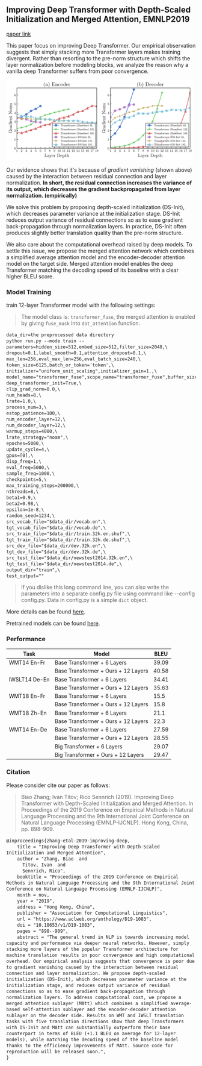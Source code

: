 ## Improving Deep Transformer with Depth-Scaled Initialization and Merged Attention, EMNLP2019

[paper link](https://www.aclweb.org/anthology/D19-1083/)

This paper focus on improving Deep Transformer. 
Our empirical observation suggests that simply stacking more Transformer layers makes training divergent.
Rather than resorting to the pre-norm structure which shifts the layer normalization before modeling blocks,
we analyze the reason why a vanilla deep Transformer suffers from poor convergence.

<img src="grad.png"  width=500 />

Our evidence shows that it's because of *gradient vanishing* (shown above) caused by the interaction between residual connection
and layer normalization. **In short, the residual connection increases the variance of its output, which decreases the gradient
backpropagated from layer normalization. (empirically)**

We solve this problem by proposing depth-scaled initialization (DS-Init), which decreases 
parameter variance at the initialization stage. DS-Init reduces output variance of residual connections so as to
ease gradient back-propagation through normalization layers. In practice, DS-Init often produces slightly better
translation quality than the pre-norm structure.

We also care about the computational overhead raised by deep models. To settle this issue, we propose the merged
attention network which combines a simplified average attention model and the encoder-decoder attention model on 
the target side. Merged attention model enables the deep Transformer matching the decoding speed of its baseline
with a clear higher BLEU score.


### Model Training
train 12-layer Transformer model with the following settings:
>The model class is: `transformer_fuse`, the merged attention is enabled by giving `fuse_mask` into `dot_attention` function.
```
data_dir=the preprocessed data directory
python run.py --mode train --parameters=hidden_size=512,embed_size=512,filter_size=2048,\
dropout=0.1,label_smooth=0.1,attention_dropout=0.1,\
max_len=256,eval_max_len=256,eval_batch_size=240,\
token_size=6125,batch_or_token='token',\
initializer="uniform_unit_scaling",initializer_gain=1.,\
model_name="transformer_fuse",scope_name="transformer_fuse",buffer_size=600000,\
deep_transformer_init=True,\
clip_grad_norm=0.0,\
num_heads=8,\
lrate=1.0,\
process_num=3,\
estop_patience=100,\
num_encoder_layer=12,\
num_decoder_layer=12,\
warmup_steps=4000,\
lrate_strategy="noam",\
epoches=5000,\
update_cycle=4,\
gpus=[0],\
disp_freq=1,\
eval_freq=5000,\
sample_freq=1000,\
checkpoints=5,\
max_training_steps=200000,\
nthreads=8,\
beta1=0.9,\
beta2=0.98,\
epsilon=1e-8,\
random_seed=1234,\
src_vocab_file="$data_dir/vocab.en",\
tgt_vocab_file="$data_dir/vocab.de",\
src_train_file="$data_dir/train.32k.en.shuf",\
tgt_train_file="$data_dir/train.32k.de.shuf",\
src_dev_file="$data_dir/dev.32k.en",\
tgt_dev_file="$data_dir/dev.32k.de",\
src_test_file="$data_dir/newstest2014.32k.en",\
tgt_test_file="$data_dir/newstest2014.de",\
output_dir="train",\
test_output=""
```
>If you dislike this long command line, you can also write the parameters into a separate config.py file using
command like --config config.py. Data in config.py is a simple `dict` object.

More details can be found [here](../usage/README.md).

Pretrained models can be found [here](http://data.statmt.org/bzhang/emnlp19_deep_transformer/).

### Performance

| Task          | Model                               | BLEU  |
|---------------|-------------------------------------|-------|
| WMT14 En-Fr   | Base Transformer + 6 Layers         | 39.09 |
|               | Base Transformer + Ours + 12 Layers | 40.58 |
| IWSLT14 De-En | Base Transformer + 6 Layers         | 34.41 |
|               | Base Transformer + Ours + 12 Layers | 35.63 |
| WMT18 En-Fr   | Base Transformer + 6 Layers         | 15.5  |
|               | Base Transformer + Ours + 12 Layers | 15.8  |
| WMT18 Zh-En   | Base Transformer + 6 Layers         | 21.1  |
|               | Base Transformer + Ours + 12 Layers | 22.3  |
| WMT14 En-De   | Base Transformer + 6 Layers         | 27.59 |
|               | Base Transformer + Ours + 12 Layers | 28.55 |
|               | Big Transformer + 6 Layers          | 29.07 |
|               | Big Transformer + Ours + 12 Layers  | 29.47 |

### Citation

Please consider cite our paper as follows:
>Biao Zhang; Ivan Titov; Rico Sennrich (2019). Improving Deep Transformer with Depth-Scaled Initialization and Merged Attention. In Proceedings of the 2019 Conference on Empirical Methods in Natural Language Processing and the 9th International Joint Conference on Natural Language Processing (EMNLP-IJCNLP). Hong Kong, China, pp. 898-909. 
```
@inproceedings{zhang-etal-2019-improving-deep,
    title = "Improving Deep Transformer with Depth-Scaled Initialization and Merged Attention",
    author = "Zhang, Biao  and
      Titov, Ivan  and
      Sennrich, Rico",
    booktitle = "Proceedings of the 2019 Conference on Empirical Methods in Natural Language Processing and the 9th International Joint Conference on Natural Language Processing (EMNLP-IJCNLP)",
    month = nov,
    year = "2019",
    address = "Hong Kong, China",
    publisher = "Association for Computational Linguistics",
    url = "https://www.aclweb.org/anthology/D19-1083",
    doi = "10.18653/v1/D19-1083",
    pages = "898--909",
    abstract = "The general trend in NLP is towards increasing model capacity and performance via deeper neural networks. However, simply stacking more layers of the popular Transformer architecture for machine translation results in poor convergence and high computational overhead. Our empirical analysis suggests that convergence is poor due to gradient vanishing caused by the interaction between residual connection and layer normalization. We propose depth-scaled initialization (DS-Init), which decreases parameter variance at the initialization stage, and reduces output variance of residual connections so as to ease gradient back-propagation through normalization layers. To address computational cost, we propose a merged attention sublayer (MAtt) which combines a simplified average-based self-attention sublayer and the encoder-decoder attention sublayer on the decoder side. Results on WMT and IWSLT translation tasks with five translation directions show that deep Transformers with DS-Init and MAtt can substantially outperform their base counterpart in terms of BLEU (+1.1 BLEU on average for 12-layer models), while matching the decoding speed of the baseline model thanks to the efficiency improvements of MAtt. Source code for reproduction will be released soon.",
}
```
